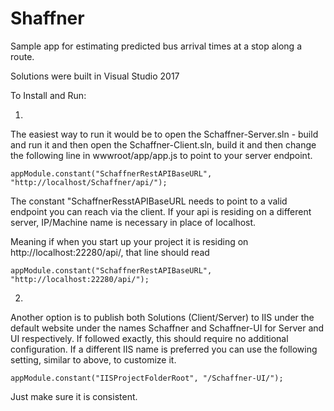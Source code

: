 # Shaffner
Sample app for estimating predicted bus arrival times at a stop along a route.

Solutions were built in Visual Studio 2017

To Install and Run:

1.
The easiest way to run it would be to open the Schaffner-Server.sln - build and run it and then open the Schaffner-Client.sln, build it and then change the following line in wwwroot/app/app.js to point to your server endpoint.

    appModule.constant("SchaffnerRestAPIBaseURL", "http://localhost/Schaffner/api/");
   
The constant "SchaffnerResstAPIBaseURL needs to point to a valid endpoint you can reach via the client. If your api is residing on a different server, IP/Machine name is necessary in place of localhost.

Meaning if when you start up your project it is residing on http://localhost:22280/api/, that line should read

    appModule.constant("SchaffnerRestAPIBaseURL", "http://localhost:22280/api/");
    
    
2.
Another option is to publish both Solutions (Client/Server) to IIS under the default website under the names Schaffner and Schaffner-UI for Server and UI respectively. If followed exactly, this should require no additional configuration. If a different IIS name is preferred you can use the following setting, similar to above, to customize it.

    appModule.constant("IISProjectFolderRoot", "/Schaffner-UI/");
    
Just make sure it is consistent. 









